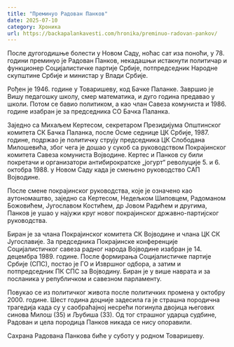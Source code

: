 ```yaml
---
title: "Преминуо Радован Панков"
date: 2025-07-10
category: Хроника
url: https://backapalankavesti.com/hronika/preminuo-radovan-pankov/
---
```


После дугогодишње болести у Новом Саду, ноћас сат иза поноћи, у 78. години преминуо је Радован Панков, некадашњи истакнути политичар и функционер Социјалистичке партије Србије, потпредседник Народне скупштине Србије и министар у Влади Србије.

Рођен је 1946. године у Товаришеву, код Бачке Паланке. Завршио је Вишу педагошку школу, смер математика, и дуго година предавао у школи. Потом се бавио политиком, а као члан Савеза комуниста и 1986. године изабран је за председника СО Бачка Паланка.

Заједно са Михаљем Кертесом, секретаром Президијума Општинског комитета СК Бачка Паланка, после Осме ​​седнице ЦК Србије, 1987. године, подржао је политичку струју председника ЦК Слободана Милошевића, због чега је дошао у сукоб са руководством Покрајинског комитета Савеза комуниста Војводине. Кертес и Панков су били покретачи и организатори антибирократске „јогурт“ револуције 5. и 6. октобра 1988. у Новом Саду када је смењено руководство САП Војводине.

После смене покрајинског руководства, које је означено као аутономаштво, заједно са Кертесом, Недељком Шиповцем, Радоманом Божовићем, Југославом Костићем, др Јовом Радићем и другима, Панков је ушао у најужи круг новог покрајинског државно-партијског руководства.

Биран је за члана Покрајинског комитета СК Војводине и члана ЦК СК Југославије. За председника Покрајинске конференције Социјалистичког савеза радног народа Војводине изабран је 14. децембра 1989. године. После формирања Социјалистичке партије Србије (СПС), постао је ГО и Извршног одбора, а затим и потпредседник ПК СПС за Војводину. Биран је у више наврата и за посланика у републичком и савезном парламенту.

Повукао се из политичког живота после политичких промена у октобру 2000. године. Шест година доцније задесила га је страшна породична трагедија када су у саобраћајној несрећи погинула двојица његових синова Милош (35) и Љубиша (33). Од тог страшног ударца судбине, Радован и цела породица Панков никада се нису опоравили.

Сахрана Радована Панкова биће у суботу у родном Товаришеву.
